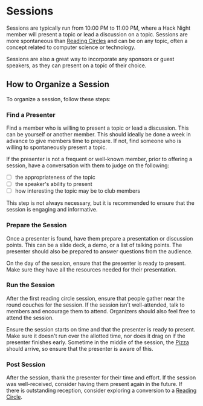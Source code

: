 # Sessions

Sessions are typically run from 10:00 PM to 11:00 PM, where a Hack Night member will present a topic or lead a discussion
on a topic. Sessions are more spontaneous than [Reading Circles](../circles/README.md) and can be on any topic, often
a concept related to computer science or technology.

Sessions are also a great way to incorporate any sponsors or guest speakers, as they can present on a topic of their
choice.

## How to Organize a Session

To organize a session, follow these steps:

### Find a Presenter

Find a member who is willing to present a topic or lead a discussion. This can be yourself or another member. This
should ideally be done a week in advance to give members time to prepare. If not, find someone who is willing to
spontaneously present a topic.

If the presenter is not a frequent or well-known member, prior to offering a session, have a conversation with them
to judge on the following:

- [ ] the appropriateness of the topic
- [ ] the speaker's ability to present
- [ ] how interesting the topic may be to club members

This step is not always necessary, but it is recommended to ensure that the session is engaging and informative.

### Prepare the Session

Once a presenter is found, have them prepare a presentation or discussion points. This can be a slide deck, a demo, or
a list of talking points. The presenter should also be prepared to answer questions from the audience.

On the day of the session, ensure that the presenter is ready to present. Make sure they have all the resources needed
for their presentation.

### Run the Session

After the first reading circle session, ensure that people gather near the round couches for the session. If the
session isn't well-attended, talk to members and encourage them to attend. Organizers should also feel free to attend
the session.

Ensure the session starts on time and that the presenter is ready to present. Make sure it doesn't run over the
allotted time, nor does it drag on if the presenter finishes early. Sometime in the middle of the session, the [Pizza](../pizza.md)
should arrive, so ensure that the presenter is aware of this.

### Post Session

After the session, thank the presenter for their time and effort. If the session was well-received, consider having
them present again in the future. If there is outstanding reception, consider exploring a conversion to a
[Reading Circle](../circles/README.md).
